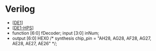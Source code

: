 # Verilog

- [[DE1]]
- [[DE1-HPS]]
- function [6:0] fDecoder;
		input [3:0] inNum;
- output [6:0] HEX0 /* synthesis chip_pin = "AH28, AG28, AF28, AG27, AE28, AE27, AE26" */;

[//begin]: # "Autogenerated link references for markdown compatibility"
[DE1]: DE1.md "DE1"
[DE1-HPS]: DE1-HPS.md "DE1-HPS"
[//end]: # "Autogenerated link references"